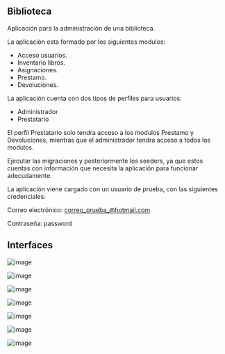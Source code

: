## Biblioteca

Aplicación para la administración de una biblioteca.

La aplicación esta formado por los siguientes modulos: 

- Acceso usuarios.
- Inventario libros.
- Asignaciones.
- Prestamo.
- Devoluciones.

La aplicación cuenta con dos tipos de perfiles para usuarios:

- Administrador
- Prestatario

El perfil Prestatario solo tendra acceso a los modulos Prestamo y Devoluciones, mientras que el administrador tendra acceso a todos los modulos.

Ejecutar las migraciones y posteriormente los seeders, ya que estos cuentas con información que necesita la aplicación para funcionar adecudamente. 

La aplicación viene cargado con un usuario de prueba, con las siguientes credenciales:

Correo electrónico: correo_prueba_@hotmail.com

Contraseña: password

## Interfaces

![image](https://user-images.githubusercontent.com/80142418/160347471-08a6a9af-78e0-4e13-a1b4-187c3c6756fd.png)

![image](https://user-images.githubusercontent.com/80142418/160347570-c4162916-db65-497b-bc29-493eaee05b1b.png)

![image](https://user-images.githubusercontent.com/80142418/160347709-e8348d3f-530e-47c2-9f46-71d22a74882c.png)

![image](https://user-images.githubusercontent.com/80142418/160347817-2ddbbb84-8bb6-4b32-96ca-4f98d085c026.png)

![image](https://user-images.githubusercontent.com/80142418/160347966-46247441-a88f-4e2f-a336-546bb7e402d1.png)

![image](https://user-images.githubusercontent.com/80142418/160348066-605022d3-7e40-4990-841b-0406cb6ce3a6.png)

![image](https://user-images.githubusercontent.com/80142418/160348176-383cb6fe-4302-40c2-9122-3fe48aad3dee.png)

